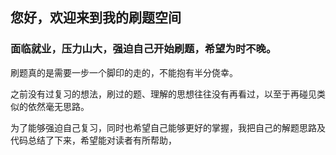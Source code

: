## 您好，欢迎来到我的刷题空间

### 面临就业，压力山大，强迫自己开始刷题，希望为时不晚。

刷题真的是需要一步一个脚印的走的，不能抱有半分侥幸。

之前没有过复习的想法，刷过的题、理解的思想往往没有再看过，以至于再碰见类似的依然毫无思路。

为了能够强迫自己复习，同时也希望自己能够更好的掌握，我把自己的解题思路及代码总结了下来，希望能对读者有所帮助，